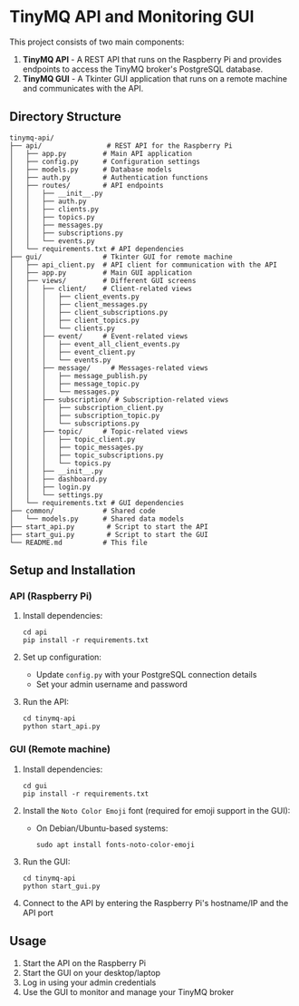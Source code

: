 # TinyMQ API and Monitoring GUI

This project consists of two main components:

1. **TinyMQ API** - A REST API that runs on the Raspberry Pi and provides endpoints to access the TinyMQ broker's PostgreSQL database.
2. **TinyMQ GUI** - A Tkinter GUI application that runs on a remote machine and communicates with the API.

## Directory Structure

```
tinymq-api/
├── api/                # REST API for the Raspberry Pi
│   ├── app.py         # Main API application
│   ├── config.py      # Configuration settings
│   ├── models.py      # Database models
│   ├── auth.py        # Authentication functions
│   ├── routes/        # API endpoints
│   │   ├── __init__.py
│   │   ├── auth.py
│   │   ├── clients.py
│   │   ├── topics.py
│   │   ├── messages.py
│   │   ├── subscriptions.py
│   │   └── events.py
│   └── requirements.txt # API dependencies
├── gui/               # Tkinter GUI for remote machine
│   ├── api_client.py  # API client for communication with the API
│   ├── app.py         # Main GUI application
│   ├── views/         # Different GUI screens
│   │   ├── client/    # Client-related views
│   │   │   ├── client_events.py
│   │   │   ├── client_messages.py
│   │   │   ├── client_subscriptions.py
│   │   │   ├── client_topics.py
│   │   │   └── clients.py
│   │   ├── event/     # Event-related views
│   │   │   ├── event_all_client_events.py
│   │   │   ├── event_client.py
│   │   │   └── events.py
│   │   ├── message/     # Messages-related views
│   │   │   ├── message_publish.py
│   │   │   ├── message_topic.py
│   │   │   └── messages.py
│   │   ├── subscription/ # Subscription-related views
│   │   │   ├── subscription_client.py
│   │   │   ├── subscription_topic.py
│   │   │   └── subscriptions.py
│   │   ├── topic/     # Topic-related views
│   │   │   ├── topic_client.py
│   │   │   ├── topic_messages.py
│   │   │   ├── topic_subscriptions.py
│   │   │   └── topics.py
│   │   ├── __init__.py
│   │   ├── dashboard.py
│   │   ├── login.py
│   │   └── settings.py
│   └── requirements.txt # GUI dependencies
├── common/            # Shared code
│   └── models.py      # Shared data models
├── start_api.py        # Script to start the API
├── start_gui.py        # Script to start the GUI
└── README.md          # This file
```

## Setup and Installation

### API (Raspberry Pi)

1. Install dependencies:
   ```
   cd api
   pip install -r requirements.txt
   ```

2. Set up configuration:
   - Update `config.py` with your PostgreSQL connection details
   - Set your admin username and password

3. Run the API:
   ```
   cd tinymq-api
   python start_api.py
   ```

### GUI (Remote machine)

1. Install dependencies:
   ```
   cd gui
   pip install -r requirements.txt
   ```

2. Install the `Noto Color Emoji` font (required for emoji support in the GUI):
   - On Debian/Ubuntu-based systems:
     ```
     sudo apt install fonts-noto-color-emoji
     ```

3. Run the GUI:
   ```
   cd tinymq-api
   python start_gui.py
   ```
   
3. Connect to the API by entering the Raspberry Pi's hostname/IP and the API port

## Usage

1. Start the API on the Raspberry Pi
2. Start the GUI on your desktop/laptop
3. Log in using your admin credentials
4. Use the GUI to monitor and manage your TinyMQ broker 